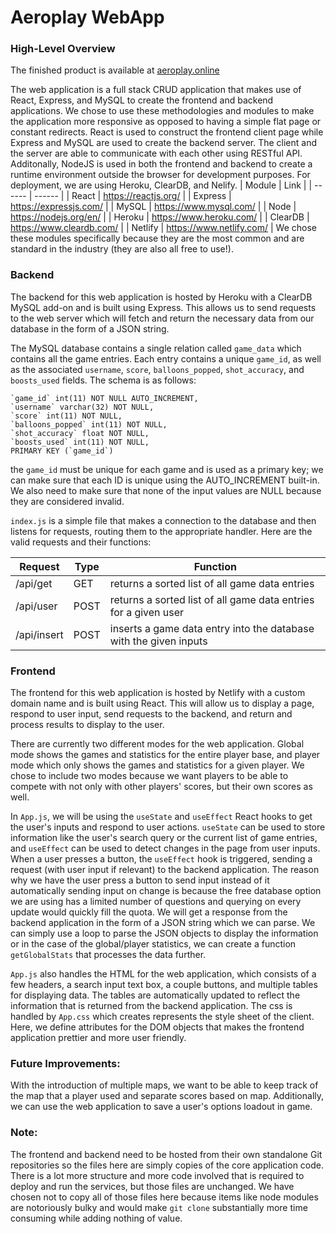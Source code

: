 # Aeroplay WebApp
### High-Level Overview
The finished product is available at [aeroplay.online](https://aeroplay.online)

The web application is a full stack CRUD application that makes use of React, Express, and MySQL to create the frontend and backend applications. We chose to use these methodologies and modules to make the application more responsive as opposed to having a simple flat page or constant redirects. React is used to construct the frontend client page while Express and MySQL are used to create the backend server. The client and the server are able to communicate with each other using RESTful API. Additonally, NodeJS is used in both the frontend and backend to create a runtime environment outside the browser for development purposes. For deployment, we are using Heroku, ClearDB, and Nelify.
| Module | Link |
| ------ | ------ |
| React | https://reactjs.org/ |
| Express | https://expressjs.com/ |
| MySQL | https://www.mysql.com/ |
| Node | https://nodejs.org/en/ |
| Heroku | https://www.heroku.com/ |
| ClearDB | https://www.cleardb.com/ |
| Netlify | https://www.netlify.com/ |
We chose these modules specifically because they are the most common and are standard in the industry (they are also all free to use!).

### Backend
The backend for this web application is hosted by Heroku with a ClearDB MySQL add-on and is built using Express. This allows us to send requests to the web server which will fetch and return the necessary data from our database in the form of a JSON string.

The MySQL database contains a single relation called `game_data` which contains all the game entries. Each entry contains a unique `game_id`, as well as the associated `username`, `score`, `balloons_popped`, `shot_accuracy`, and `boosts_used` fields. The schema is as follows:
```
`game_id` int(11) NOT NULL AUTO_INCREMENT,
`username` varchar(32) NOT NULL,
`score` int(11) NOT NULL,
`balloons_popped` int(11) NOT NULL,
`shot_accuracy` float NOT NULL,
`boosts_used` int(11) NOT NULL,
PRIMARY KEY (`game_id`)
```
the `game_id` must be unique for each game and is used as a primary key; we can make sure that each ID is unique using the AUTO_INCREMENT built-in. We also need to make sure that none of the input values are NULL because they are considered invalid.

`index.js` is a simple file that makes a connection to the database and then listens for requests, routing them to the appropriate handler. Here are the valid requests and their functions:

| Request | Type | Function |
| ------ | ------  | ------ |
| /api/get | GET | returns a sorted list of all game data entries |
| /api/user | POST | returns a sorted list of all game data entries for a given user |
| /api/insert | POST | inserts a game data entry into the database with the given inputs |

### Frontend
The frontend for this web application is hosted by Netlify with a custom domain name and is built using React. This will allow us to display a page, respond to user input, send requests to the backend, and return and process results to display to the user.

There are currently two different modes for the web application. Global mode shows the games and statistics for the entire player base, and player mode which only shows the games and statistics for a given player. We chose to include two modes because we want players to be able to compete with not only with other players' scores, but their own scores as well.

In `App.js`, we will be using the `useState` and `useEffect` React hooks to get the user's inputs and respond to user actions. `useState` can be used to store information like the user's search query or the current list of game entries, and `useEffect` can be used to detect changes in the page from user inputs. When a user presses a button, the `useEffect` hook is triggered, sending a request (with user input if relevant) to the backend application. The reason why we have the user press a button to send input instead of it automatically sending input on change is because the free database option we are using has a limited number of questions and querying on every update would quickly fill the quota. We will get a response from the backend application in the form of a JSON string which we can parse. We can simply use a loop to parse the JSON objects to display the information or in the case of the global/player statistics, we can create a function `getGlobalStats` that processes the data further.

`App.js` also handles the HTML for the web application, which consists of a few headers, a search input text box, a couple buttons, and multiple tables for displaying data. The tables are automatically updated to reflect the information that is returned from the backend application. The css is handled by `App.css` which creates represents the style sheet of the client. Here, we define attributes for the DOM objects that makes the frontend application prettier and more user friendly.

### Future Improvements:
With the introduction of multiple maps, we want to be able to keep track of the map that a player used and separate scores based on map. Additionally, we can use the web application to save a user's options loadout in game.

### Note:
The frontend and backend need to be hosted from their own standalone Git repositories so the files here are simply copies of the core application code. There is a lot more structure and more code involved that is required to deploy and run the services, but those files are unchanged. We have chosen not to copy all of those files here because items like node modules are notoriously bulky and would make `git clone` substantially more time consuming while adding nothing of value.